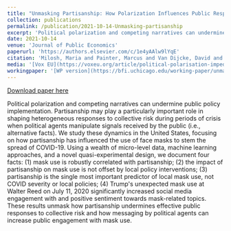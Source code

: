```yaml
---
title: "Unmasking Partisanship: How Polarization Influences Public Responses to Collective Risk"
collection: publications
permalink: /publication/2021-10-14-Unmasking-partisanship
excerpt: 'Political polarization and competing narratives can undermine public policy implementation. Partisanship may play a particularly important role in shaping heterogeneous responses to collective risk during periods of crisis when political agents manipulate signals received by the public (i.e., alternative facts). We study these dynamics in the United States, focusing on how partisanship has influenced the use of face masks to stem the spread of COVID-19. Using a wealth of micro-level data, machine learning approaches, and a novel quasi-experimental design, we document four facts: (1) mask use is robustly correlated with partisanship; (2) the impact of partisanship on mask use is not offset by local policy interventions; (3) partisanship is the single most important predictor of local mask use, not COVID severity or local policies; (4) Trump&apos;s unexpected mask use at Walter Reed on July 11, 2020 significantly increased social media engagement with and positive sentiment towards mask-related topics. These results unmask how partisanship undermines effective public responses to collective risk and how messaging by political agents can increase public engagement with mask use.'
date: 2021-10-14
venue: 'Journal of Public Economics'
paperurl: 'https://authors.elsevier.com/c/1e4yAAlw9lYqE'
citation: 'Milosh, Maria and Painter, Marcus and Van Dijcke, David and Wright, Austin L. (2021). Unmasking Partisanship: How Polarization Influences Public Responses to Collective Risk. Journal of Public Economics.'
media: '[Vox EU](https://voxeu.org/article/political-polarisation-impedes-public-policy-response-covid-19), [Time magazine](https://time.com/5941599/basic-health-care-postponed-covid-19/),  [UChicago News](https://news.uchicago.edu/story/who-does-or-doesnt-wear-mask-partisanship-explains-response-covid-19), [Washington Post](https://www.washingtonpost.com/outlook/2021/04/13/masks-mandate-partisanship-politics/)'
workingpaper: '[WP version](https://bfi.uchicago.edu/working-paper/unmasking-partisanship-how-polarization-influences-public-responses-to-collective-risk/)'
---
```


<a href='https://authors.elsevier.com/c/1e4yAAlw9lYqE'>Download paper here</a>

Political polarization and competing narratives can undermine public policy implementation. Partisanship may play a particularly important role in shaping heterogeneous responses to collective risk during periods of crisis when political agents manipulate signals received by the public (i.e., alternative facts). We study these dynamics in the United States, focusing on how partisanship has influenced the use of face masks to stem the spread of COVID-19. Using a wealth of micro-level data, machine learning approaches, and a novel quasi-experimental design, we document four facts: (1) mask use is robustly correlated with partisanship; (2) the impact of partisanship on mask use is not offset by local policy interventions; (3) partisanship is the single most important predictor of local mask use, not COVID severity or local policies; (4) Trump&apos;s unexpected mask use at Walter Reed on July 11, 2020 significantly increased social media engagement with and positive sentiment towards mask-related topics. These results unmask how partisanship undermines effective public responses to collective risk and how messaging by political agents can increase public engagement with mask use.
